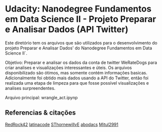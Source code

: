 # Udacity: Nanodegree Fundamentos em Data Science II - Projeto Preparar e Analisar Dados (API Twitter)

Este diretório tem os arquivos que são utilizados para o desenvolvimento do projeto Preparar e Analisar Dados' do Nanodegree Fundamentos em Data Science II´.

Objetivo: Preparar e analisar os dados da conta de twitter WeRateDogs para criar analises e visualizações interessantes e úteis. Os arquivos disponibilizado são ótimos, mas somente contém informações basicas. Adicionalmente foi obtido mais dados usando a API do Twitter, então foi realizada uma etapa de limpeza para que fosse possível visualizações e analises surpreendentes.

Arquivo principal: wrangle_act.ipynp

## Referencias & citações
[RedRock42](https://github.com/RedRock42/Udacity-Nanodegree-Portfolio/tree/master/P4.Wrangling%20%26%20Analyzing%20Twitter%20Data)
[latinacode](https://github.com/latinacode/Wrangle-and-Analyze-Data)
[SThornewillvE](https://github.com/SThornewillvE/Udacity-Project---Data-Wrangling)
[abodacs](https://github.com/abodacs/Wrangle-and-Analyze-Data-DAND-project)
[Mitul2991](https://github.com/Mitul2991/Udacity-Project---Wrangling-and-analyzing-data-from-twitter-archives)
